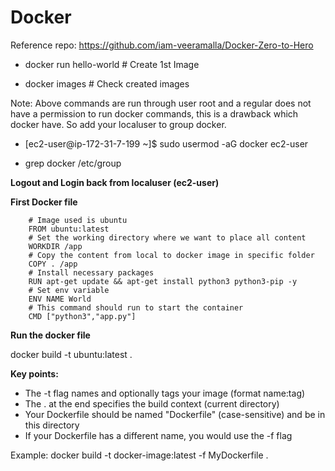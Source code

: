# Docker

Reference repo: https://github.com/iam-veeramalla/Docker-Zero-to-Hero

* docker run hello-world      # Create 1st Image

* docker images               # Check created images

Note: Above commands are run through user root and a regular does not have a permission to run docker commands, this is a drawback which docker have. So add your localuser to group docker.

* [ec2-user@ip-172-31-7-199 ~]$ sudo usermod -aG docker ec2-user

* grep docker /etc/group

**Logout and Login back from localuser (ec2-user)**

**First Docker file**

        # Image used is ubuntu
        FROM ubuntu:latest
        # Set the working directory where we want to place all content
        WORKDIR /app
        # Copy the content from local to docker image in specific folder
        COPY . /app
        # Install necessary packages
        RUN apt-get update && apt-get install python3 python3-pip -y
        # Set env variable
        ENV NAME World
        # This command should run to start the container
        CMD ["python3","app.py"]

**Run the docker file**

docker build -t ubuntu:latest .

**Key points:**

* The -t flag names and optionally tags your image (format name:tag)
* The . at the end specifies the build context (current directory)
* Your Dockerfile should be named "Dockerfile" (case-sensitive) and be in this directory
* If your Dockerfile has a different name, you would use the -f flag

Example: docker build -t docker-image:latest -f MyDockerfile .





